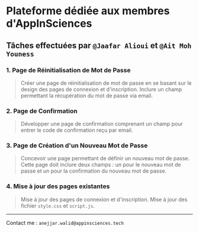 # Plateforme dédiée aux membres d'AppInSciences

## Tâches effectuées par `@Jaafar Alioui` et `@Ait Moh Youness`

### 1. Page de Réinitialisation de Mot de Passe
> Créer une page de réinitialisation de mot de passe en se basant sur le design des pages de connexion et d'inscription.
>  Inclure un champ permettant la récupération du mot de passe via email.

### 2. Page de Confirmation
> Développer une page de confirmation comprenant un champ pour entrer le code de confirmation reçu par email.

### 3. Page de Création d'un Nouveau Mot de Passe
> Concevoir une page permettant de définir un nouveau mot de passe.
>  Cette page doit inclure deux champs : un pour le nouveau mot de passe et un pour la confirmation du nouveau mot de passe.

### 4. Mise à jour des pages existantes
>  Mise à jour des pages de connexion et d'inscription.
>  Mise à jour des fichier `style.css` et `script.js`.

---

Contact me : `anejjar.walid@appinsciences.tech`
